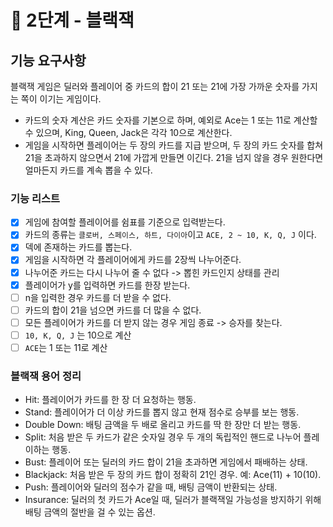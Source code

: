 # 🚀 2단계 - 블랙잭

## 기능 요구사항

블랙잭 게임은 딜러와 플레이어 중 카드의 합이 21 또는 21에 가장 가까운 숫자를 가지는 쪽이 이기는 게임이다.

- 카드의 숫자 계산은 카드 숫자를 기본으로 하며, 예외로 Ace는 1 또는 11로 계산할 수 있으며, King, Queen, Jack은 각각 10으로 계산한다.
- 게임을 시작하면 플레이어는 두 장의 카드를 지급 받으며, 두 장의 카드 숫자를 합쳐 21을 초과하지 않으면서 21에 가깝게 만들면 이긴다. 21을 넘지 않을 경우 원한다면 얼마든지 카드를 계속 뽑을 수 있다.

### 기능 리스트

- [x] 게임에 참여할 플레이어를 쉼표를 기준으로 입력받는다.
- [x] 카드의 종류는 `클로버, 스페이스, 하트, 다이아`이고 `ACE, 2 ~ 10, K, Q, J` 이다.
- [x] 덱에 존재하는 카드를 뽑는다.
- [x] 게임을 시작하면 각 플레이어에게 카드를 2장씩 나누어준다.
- [x] 나누어준 카드는 다시 나누어 줄 수 없다 -> 뽑힌 카드인지 상태를 관리
- [x] 플레이어가 y를 입력하면 카드를 한장 받는다.
- [ ] n을 입력한 경우 카드를 더 받을 수 없다.
- [ ] 카드의 합이 21을 넘으면 카드를 더 많을 수 없다.
- [ ] 모든 플레이어가 카드를 더 받지 않는 경우 게임 종료 -> 승자를 찾는다.
- [ ] `10, K, Q, J` 는 10으로 계산
- [ ] `ACE`는 1 또는 11로 계산

### 블랙잭 용어 정리

- Hit: 플레이어가 카드를 한 장 더 요청하는 행동.
- Stand: 플레이어가 더 이상 카드를 뽑지 않고 현재 점수로 승부를 보는 행동.
- Double Down: 배팅 금액을 두 배로 올리고 카드를 딱 한 장만 더 받는 행동.
- Split: 처음 받은 두 카드가 같은 숫자일 경우 두 개의 독립적인 핸드로 나누어 플레이하는 행동.
- Bust: 플레이어 또는 딜러의 카드 합이 21을 초과하면 게임에서 패배하는 상태.
- Blackjack: 처음 받은 두 장의 카드 합이 정확히 21인 경우. 예: Ace(11) + 10(10).
- Push: 플레이어와 딜러의 점수가 같을 때, 배팅 금액이 반환되는 상태.
- Insurance: 딜러의 첫 카드가 Ace일 때, 딜러가 블랙잭일 가능성을 방지하기 위해 배팅 금액의 절반을 걸 수 있는 옵션.